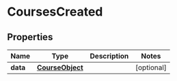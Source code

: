 # CoursesCreated

## Properties
Name | Type | Description | Notes
------------ | ------------- | ------------- | -------------
**data** | [**CourseObject**](CourseObject.md) |  |  [optional]
